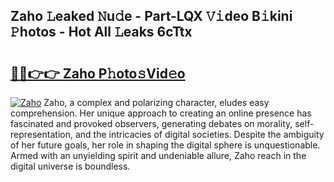 ## Zaho 𝙻eaked 𝙽u𝚍e - Part-LQX 𝚅𝚒deo B𝚒kini 𝙿hotos - Hot All 𝙻eaks 6cTtx

# <h2><a href="http://ld287k.urlbe.top/?page=Zaho">🔗🔗👉👉 Zaho P𝚑oto𝚜Vid𝚎o</a></h2>

[![Zaho](https://i.imgur.com/eBuTRDB.gif)](http://ld287k.urlbe.top/?page=Zaho)
Zaho, a complex and polarizing character, eludes easy comprehension. Her unique approach to creating an online presence has fascinated and provoked observers, generating debates on morality, self-representation, and the intricacies of digital societies. Despite the ambiguity of her future goals, her role in shaping the digital sphere is unquestionable. Armed with an unyielding spirit and undeniable allure, Zaho reach in the digital universe is boundless.
